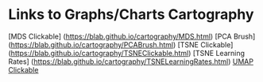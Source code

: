 # Links to Graphs/Charts Cartography
[MDS Clickable] (https://blab.github.io/cartography/MDS.html)
[PCA Brush] (https://blab.github.io/cartography/PCABrush.html)
[TSNE Clickable] (https://blab.github.io/cartography/TSNEClickable.html)
[TSNE Learning Rates] (https://blab.github.io/cartography/TSNELearningRates.html)
[UMAP Clickable](https://blab.github.io/cartography/UMAPClickable.html)

